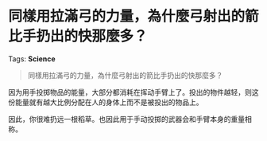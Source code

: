 # 同樣用拉滿弓的力量，為什麼弓射出的箭比手扔出的快那麼多？

Tags: **Science**

> 同樣用拉滿弓的力量，為什麼弓射出的箭比手扔出的快那麼多？

因为用手投掷物品的能量，大部分都消耗在挥动手臂上了。投出的物件越轻，则这份能量就有越大比例分配在人的身体上而不是被投出的物品上。

因此，你很难扔远一根稻草。也因此用于手动投掷的武器会和手臂本身的重量相称。



